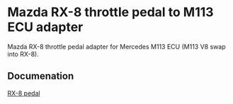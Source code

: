 # Mazda RX-8 throttle pedal to M113 ECU adapter

Mazda RX-8 throttle pedal adapter for Mercedes M113 ECU (M113 V8 swap into RX-8).

## Documenation

[RX-8 pedal](./docs/rx-8-pedal.md)